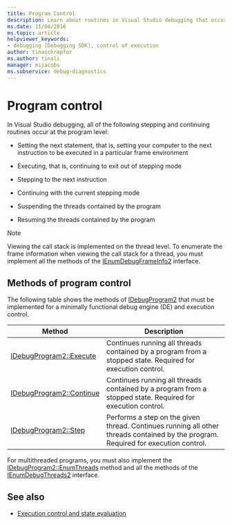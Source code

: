 ```yaml
---
title: Program Control
description: Learn about routines in Visual Studio debugging that occur at the program level, such as executing, stepping, continuing, and suspending/resuming threads.
ms.date: 11/04/2016
ms.topic: article
helpviewer_keywords:
- debugging [Debugging SDK], control of execution
author: tinaschrepfer
ms.author: tinali
manager: mijacobs
ms.subservice: debug-diagnostics
---
```

# Program control

In Visual Studio debugging, all of the following stepping and continuing routines occur at the program level:

- Setting the next statement, that is, setting your computer to the next instruction to be executed in a particular frame environment

- Executing, that is, continuing to exit out of stepping mode

- Stepping to the next instruction

- Continuing with the current stepping mode

- Suspending the threads contained by the program

- Resuming the threads contained by the program

> [!NOTE]
> Viewing the call stack is implemented on the thread level. To enumerate the frame information when viewing the call stack for a thread, you must implement all the methods of the [IEnumDebugFrameInfo2](../../extensibility/debugger/reference/ienumdebugframeinfo2.md) interface.

## Methods of program control
 The following table shows the methods of [IDebugProgram2](../../extensibility/debugger/reference/idebugprogram2.md) that must be implemented for a minimally functional debug engine (DE) and execution control.

|Method|Description|
|------------|-----------------|
|[IDebugProgram2::Execute](../../extensibility/debugger/reference/idebugprogram2-execute.md)|Continues running all threads contained by a program from a stopped state. Required for execution control.|
|[IDebugProgram2::Continue](../../extensibility/debugger/reference/idebugprogram2-continue.md)|Continues running all threads contained by a program from a stopped state. Required for execution control.|
|[IDebugProgram2::Step](../../extensibility/debugger/reference/idebugprogram2-step.md)|Performs a step on the given thread. Continues running all other threads contained by the program. Required for execution control.|

 For multithreaded programs, you must also implement the [IDebugProgram2::EnumThreads](../../extensibility/debugger/reference/idebugprogram2-enumthreads.md) method and all the methods of the [IEnumDebugThreads2](../../extensibility/debugger/reference/ienumdebugthreads2.md) interface.

## See also
- [Execution control and state evaluation](../../extensibility/debugger/execution-control-and-state-evaluation.md)
